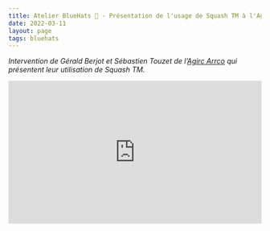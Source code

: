 ```yaml
---
title: Atelier BlueHats 🧢 - Présentation de l'usage de Squash TM à l'Agirc Arrco
date: 2022-03-11
layout: page
tags: bluehats
---
```


*Intervention de Gérald Berjot et Sébastien Touzet de l’[Agirc Arrco](https://www.agirc-arrco.fr) qui présentent leur utilisation de Squash TM.*

<div style="position:relative;padding-bottom:56.25%;height:0;overflow:hidden;"> <iframe style="width:100%;height:100%;position:absolute;left:0px;top:0px;overflow:hidden" frameborder="0" type="text/html" src="https://www.dailymotion.com/embed/video/x88z7ua" width="100%" height="100%" allowfullscreen > </iframe> </div>
